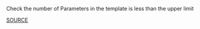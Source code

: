 Check the number of Parameters in the template is less than the upper limit

[SOURCE](https://docs.aws.amazon.com/AWSCloudFormation/latest/UserGuide/cloudformation-limits.html)